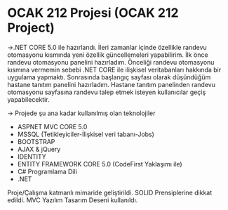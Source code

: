 # OCAK 212 Projesi (OCAK 212 Project)

->.NET CORE 5.0 ile hazırlandı. İleri zamanlar içinde özellikle randevu otomasyonu kısmında yeni özellik güncellemeleri yapabilirim.
İlk önce randevu otomasyonu panelini hazırladım. Önceliği randevu otomasyonu kısmına vermemin sebebi .NET CORE ile ilişkisel veritabanları hakkında bir uygulama yapmaktı. Sonrasında başlangıç sayfası olarak düşündüğüm hastane tanıtım panelini hazırladım. Hastane tanıtım panelinden randevu otomasyonu sayfasına randevu talep etmek isteyen kullanıcılar geçiş yapabilecektir.

-> Projede şu ana kadar kullanılmış olan teknolojiler
* ASPNET MVC CORE 5.0 
* MSSQL (Tetikleyiciler-İlişkisel veri tabanı-Jobs)
* BOOTSTRAP
* AJAX & jQuery
* IDENTITY
* ENTITY FRAMEWORK CORE 5.0 (CodeFirst Yaklaşımı ile)
* C# Programlama Dili 
* .NET

Proje/Çalışma katmanlı mimaride geliştirildi. SOLID Prensiplerine dikkat edildi. MVC Yazılım Tasarım Deseni kullanıldı.
